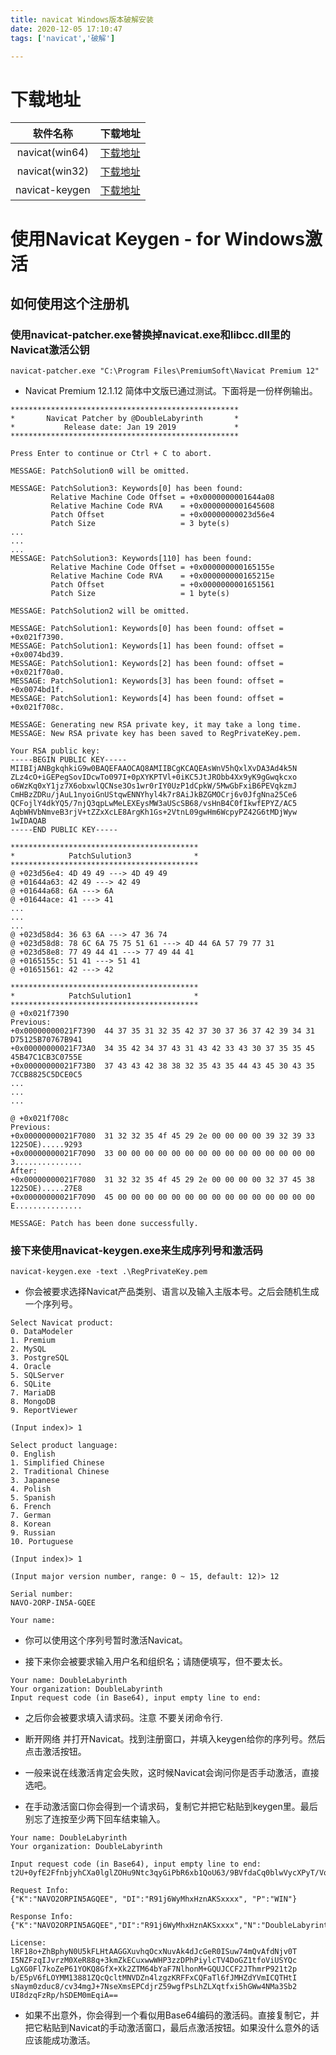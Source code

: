 ```yaml
---
title: navicat Windows版本破解安装
date: 2020-12-05 17:10:47
tags: ['navicat','破解']

---
```


# 下载地址

软件名称|下载地址
:-----:|:-----:
navicat(win64)|[下载地址](http://download.navicat.com/download/navicat121_premium_cs_x64.exe)
navicat(win32)|[下载地址](http://download.navicat.com/download/navicat121_premium_cs_x32.exe)
navicat-keygen|[下载地址](/lib/navicat-keygen-for-win64.zip)

<!--more-->

# 使用Navicat Keygen - for Windows激活


## 如何使用这个注册机

### 使用navicat-patcher.exe替换掉navicat.exe和libcc.dll里的Navicat激活公钥

```
navicat-patcher.exe "C:\Program Files\PremiumSoft\Navicat Premium 12"
```

- Navicat Premium 12.1.12 简体中文版已通过测试。下面将是一份样例输出。

```
***************************************************
*       Navicat Patcher by @DoubleLabyrinth       *
*           Release date: Jan 19 2019             *
***************************************************

Press Enter to continue or Ctrl + C to abort.

MESSAGE: PatchSolution0 will be omitted.

MESSAGE: PatchSolution3: Keywords[0] has been found:
         Relative Machine Code Offset = +0x0000000001644a08
         Relative Machine Code RVA    = +0x0000000001645608
         Patch Offset                 = +0x00000000023d56e4
         Patch Size                   = 3 byte(s)
...
...
...
MESSAGE: PatchSolution3: Keywords[110] has been found:
         Relative Machine Code Offset = +0x000000000165155e
         Relative Machine Code RVA    = +0x000000000165215e
         Patch Offset                 = +0x0000000001651561
         Patch Size                   = 1 byte(s)

MESSAGE: PatchSolution2 will be omitted.

MESSAGE: PatchSolution1: Keywords[0] has been found: offset = +0x021f7390.
MESSAGE: PatchSolution1: Keywords[1] has been found: offset = +0x0074bd39.
MESSAGE: PatchSolution1: Keywords[2] has been found: offset = +0x021f70a0.
MESSAGE: PatchSolution1: Keywords[3] has been found: offset = +0x0074bd1f.
MESSAGE: PatchSolution1: Keywords[4] has been found: offset = +0x021f708c.

MESSAGE: Generating new RSA private key, it may take a long time.
MESSAGE: New RSA private key has been saved to RegPrivateKey.pem.

Your RSA public key:
-----BEGIN PUBLIC KEY-----
MIIBIjANBgkqhkiG9w0BAQEFAAOCAQ8AMIIBCgKCAQEAsWnV5hQxlXvDA3Ad4k5N
ZLz4cO+iGEPegSovIDcwTo097I+0pXYKPTVl+0iKC5JtJRObb4Xx9yK9gGwqkcxo
o6WzKq0xY1jz7X6obxwlQCNse3Os1wr0rIY0UzP1dCpkW/5MwGbFxiB6PEVqkzmJ
CmHBzZDRu/jAuL1nyoiGnUStqwENNYhyl4k7r8AiJkBZGMOCrj6v0JfgNna25Ce6
QCFojlY4dkYQ5/7njQ3qpLwMeLEXEysMW3aUScSB68/vsHnB4C0fIkwfEPYZ/AC5
AqbWHVbNmveB3rjV+tZZxXcLE8ArgKh1Gs+2VtnL09gwHm6WcpyPZ42G6tMDjWyw
1wIDAQAB
-----END PUBLIC KEY-----

******************************************
*            PatchSulution3              *
******************************************
@ +023d56e4: 4D 49 49 ---> 4D 49 49
@ +01644a63: 42 49 ---> 42 49
@ +01644a68: 6A ---> 6A
@ +01644ace: 41 ---> 41
...
...
...
@ +023d58d4: 36 63 6A ---> 47 36 74
@ +023d58d8: 78 6C 6A 75 75 51 61 ---> 4D 44 6A 57 79 77 31
@ +023d58e8: 77 49 44 41 ---> 77 49 44 41
@ +0165155c: 51 41 ---> 51 41
@ +01651561: 42 ---> 42

******************************************
*            PatchSulution1              *
******************************************
@ +0x021f7390
Previous:
+0x00000000021F7390  44 37 35 31 32 35 42 37 30 37 36 37 42 39 34 31  D75125B70767B941
+0x00000000021F73A0  34 35 42 34 37 43 31 43 42 33 43 30 37 35 35 45  45B47C1CB3C0755E
+0x00000000021F73B0  37 43 43 42 38 38 32 35 43 35 44 43 45 30 43 35  7CCB8825C5DCE0C5
...
...
...

@ +0x021f708c
Previous:
+0x00000000021F7080  31 32 32 35 4f 45 29 2e 00 00 00 00 39 32 39 33  1225OE).....9293
+0x00000000021F7090  33 00 00 00 00 00 00 00 00 00 00 00 00 00 00 00  3...............
After:
+0x00000000021F7080  31 32 32 35 4f 45 29 2e 00 00 00 00 32 37 45 38  1225OE).....27E8
+0x00000000021F7090  45 00 00 00 00 00 00 00 00 00 00 00 00 00 00 00  E...............

MESSAGE: Patch has been done successfully.
```

### 接下来使用navicat-keygen.exe来生成序列号和激活码

```
navicat-keygen.exe -text .\RegPrivateKey.pem
```

- 你会被要求选择Navicat产品类别、语言以及输入主版本号。之后会随机生成一个序列号。

```
Select Navicat product:
0. DataModeler
1. Premium
2. MySQL
3. PostgreSQL
4. Oracle
5. SQLServer
6. SQLite
7. MariaDB
8. MongoDB
9. ReportViewer

(Input index)> 1

Select product language:
0. English
1. Simplified Chinese
2. Traditional Chinese
3. Japanese
4. Polish
5. Spanish
6. French
7. German
8. Korean
9. Russian
10. Portuguese

(Input index)> 1

(Input major version number, range: 0 ~ 15, default: 12)> 12

Serial number:
NAVO-2ORP-IN5A-GQEE

Your name: 
```

- 你可以使用这个序列号暂时激活Navicat。

- 接下来你会被要求输入用户名和组织名；请随便填写，但不要太长。

```
Your name: DoubleLabyrinth
Your organization: DoubleLabyrinth
Input request code (in Base64), input empty line to end:
```

- 之后你会被要求填入请求码。注意 不要关闭命令行.


- 断开网络 并打开Navicat。找到注册窗口，并填入keygen给你的序列号。然后点击激活按钮。

- 一般来说在线激活肯定会失败，这时候Navicat会询问你是否手动激活，直接选吧。

- 在手动激活窗口你会得到一个请求码，复制它并把它粘贴到keygen里。最后别忘了连按至少两下回车结束输入。

```
Your name: DoubleLabyrinth
Your organization: DoubleLabyrinth

Input request code (in Base64), input empty line to end:
t2U+0yfE2FfnbjyhCXa0lglZOHu9Ntc3qyGiPbR6xb1QoU63/9BVfdaCq0blwVycXPyT/Vqw5joIKdM5oCRR/afCPM7iRcyhQMAnvqwc+AOKCqayVV+SqKLvtR/AbREI12w++PQ6Ewfs4A8PgB8OJ9G0jKt6Q/iJRblqi2WWw9mwy+YHcYYh3UAfygTnyj/xl+MzRymbY0lkus+6LPtpDecVsFFhM7F32Ee1QPwISko7bAkHOtkt+joPfYDdn9PDGZ4HEmeLvH6UqZCXkzgaAfynB7cQZFEkId8FsW2NGkbpM7wB2Hi3fNFgOIjutTprixTdbpFKn4w6gGc28ve23A==

Request Info:
{"K":"NAVO2ORPIN5AGQEE", "DI":"R91j6WyMhxHznAKSxxxx", "P":"WIN"}

Response Info:
{"K":"NAVO2ORPIN5AGQEE","DI":"R91j6WyMhxHznAKSxxxx","N":"DoubleLabyrinth","O":"DoubleLabyrinth","T":1547826060}

License:
lRF18o+ZhBphyN0U5kFLHtAAGGXuvhqOcxNuvAk4dJcGeR0ISuw74mQvAfdNjv0T
I5NZFzqIJvrzM0XeR88q+3kmZkECuxwwWHP3zzDPhPiylcTV4DoGZ1tfoViUSYQc
LgXG0Fl7koZeP61YOKQ8GfX+Xk2ZTM64bYaF7NlhonM+GQUJCCF2JThmrP921t2p
b/E5pV6fLOYMM13881ZQcQcltMNVDZn4lzgzKRFFxCQFaTl6fJMHZdYVmICQTHtI
sNaym0zduc8/cv34mgJ+7NseXmsEPCdjrZ59wgfPsLhZLXqtfxi5hGWw4NMa3Sb2
UI8dzqFzRp/hSDEM0mEqiA==
```

- 如果不出意外，你会得到一个看似用Base64编码的激活码。直接复制它，并把它粘贴到Navicat的手动激活窗口，最后点激活按钮。如果没什么意外的话应该能成功激活。